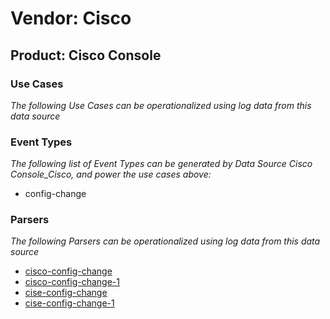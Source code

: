 Vendor: Cisco
=============
Product: Cisco Console
----------------------

### Use Cases

_The following Use Cases can be operationalized using log data from this data source_



### Event Types

_The following list of Event Types can be generated by Data Source Cisco Console_Cisco, and power the use cases above:_

- config-change


### Parsers

_The following Parsers can be operationalized using log data from this data source_

* [cisco-config-change](../Parsers/parserContent_cisco-config-change.md)
* [cisco-config-change-1](../Parsers/parserContent_cisco-config-change-1.md)
* [cise-config-change](../Parsers/parserContent_cise-config-change.md)
* [cise-config-change-1](../Parsers/parserContent_cise-config-change-1.md)
